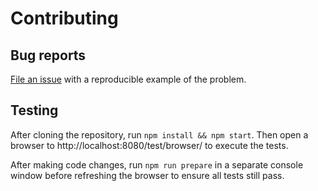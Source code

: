# Contributing

## Bug reports

[File an issue](https://github.com/theodorejb/es-cookie/issues) with a reproducible example of the problem.

## Testing

After cloning the repository, run `npm install && npm start`.
Then open a browser to http://localhost:8080/test/browser/ to execute the tests.

After making code changes, run `npm run prepare` in a separate console window before refreshing the browser to ensure all tests still pass.
